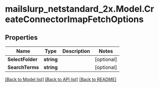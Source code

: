 # mailslurp_netstandard_2x.Model.CreateConnectorImapFetchOptions

## Properties

Name | Type | Description | Notes
------------ | ------------- | ------------- | -------------
**SelectFolder** | **string** |  | [optional] 
**SearchTerms** | **string** |  | [optional] 

[[Back to Model list]](../README#documentation-for-models) [[Back to API list]](../README#documentation-for-api-endpoints) [[Back to README]](../README)

